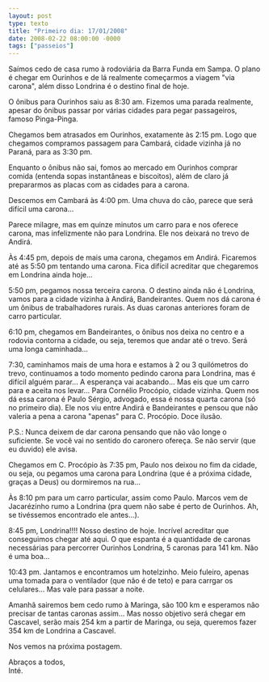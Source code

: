 ```yaml
---
layout: post
type: texto
title: "Primeiro dia: 17/01/2008"
date: 2008-02-22 08:00:00 -0000
tags: ["passeios"]
---
```

Saímos cedo de casa rumo à rodoviária da Barra Funda em Sampa. O plano é chegar em Ourinhos e de lá realmente começarmos a viagem "via carona", além disso Londrina é o destino final de hoje.

O ônibus para Ourinhos saiu as 8:30 am. Fizemos uma parada realmente, apesar do ônibus passar por várias cidades para pegar passageiros, famoso Pinga-Pinga.

Chegamos bem atrasados em Ourinhos, exatamente às 2:15 pm. Logo que chegamos compramos passagem para Cambará, cidade vizinha já no Paraná, para as 3:30 pm.

Enquanto o ônibus não sai, fomos ao mercado em Ourinhos comprar comida (entenda sopas instantâneas e biscoitos), além de claro já prepararmos as placas com as cidades para a carona.

Descemos em Cambará às 4:00 pm. Uma chuva do cão, parece que será difícil uma carona...

Parece milagre, mas em quinze minutos um carro para e nos oferece carona, mas infelizmente não para Londrina. Ele nos deixará no trevo de Andirá.

Às 4:45 pm, depois de mais uma carona, chegamos em Andirá. Ficaremos até as 5:50 pm tentando uma carona. Fica difícil acreditar que chegaremos em Londrina ainda hoje...

5:50 pm, pegamos nossa terceira carona. O destino ainda não é Londrina, vamos para a cidade vizinha à Andirá, Bandeirantes. Quem nos dá carona é um ônibus de trabalhadores rurais. As duas caronas anteriores foram de carro particular.

6:10 pm, chegamos em Bandeirantes, o ônibus nos deixa no centro e a rodovia contorna a cidade, ou seja, teremos que andar até o trevo. Será uma longa caminhada...

7:30, caminhamos mais de uma hora e estamos à 2 ou 3 quilómetros do trevo, continuamos a todo momento pedindo carona para Londrina, mas é difícil alguém parar... A esperança vai acabando... Mas eis que um carro para e aceita nos levar... Para Cornélio Procópio, cidade vizinha. Quem nos dá essa carona é Paulo Sérgio, advogado, essa é nossa quarta carona (só no primeiro dia). Ele nos viu entre Andirá e Bandeirantes e pensou que não valeria a pena a carona "apenas" para C. Procópio. Doce ilusão.

P.S.: Nunca deixem de dar carona pensando que não vão longe o suficiente. Se você vai no sentido do caronero ofereça. Se não servir (que eu duvido) ele avisa.

Chegamos em C. Procópio às 7:35 pm, Paulo nos deixou no fim da cidade, ou seja, ou pegamos uma carona para Londrina (que é a próxima cidade, graças a Deus) ou dormiremos na rua...

Às 8:10 pm para um carro particular, assim como Paulo. Marcos vem de Jacarézinho rumo a Londrina (pra quem não sabe é perto de Ourinhos. Ah, se tivéssemos encontrado ele antes...).

8:45 pm, Londrina!!!! Nosso destino de hoje. Incrível acreditar que conseguimos chegar até aqui. O que espanta é a quantidade de caronas necessárias para percorrer Ourinhos Londrina, 5 caronas para 141 km. Não é uma boa...

10:43 pm. Jantamos e encontramos um hotelzinho. Meio fuleiro, apenas uma tomada para o ventilador (que não é de teto) e para carrgar os celulares... Mas vale para passar a noite.

Amanhã sairemos bem cedo rumo à Maringa, são 100 km e esperamos não precisar de tantas caronas assim... Mas nosso objetivo será chegar em Cascavel, serão mais 254 km a partir de Maringa, ou seja, queremos fazer 354 km de Londrina a Cascavel.

Nos vemos na próxima postagem.

Abraços a todos,  
Inté.